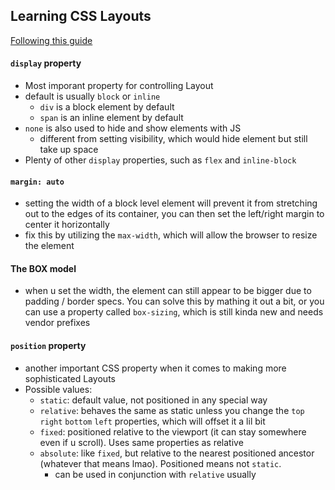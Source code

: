 ## Learning CSS Layouts
[Following this guide](learnlayout.com)

#### `display` property

- Most imporant property for controlling Layout
- default is usually `block` or `inline`
  - `div` is a block element by default
  - `span` is an inline element by default
- `none` is also used to hide and show elements with JS
  - different from setting visibility, which would hide element but still take
  up space
- Plenty of other `display` properties, such as `flex` and `inline-block`

#### `margin: auto`

- setting the width of a block level element will prevent it from stretching out
to the edges of its container, you can then set the left/right margin to center
it horizontally
- fix this by utilizing the `max-width`, which will allow the browser to resize
the element

#### The BOX model

- when u set the width, the element can still appear to be bigger due to padding
/ border specs. You can solve this by mathing it out a bit, or you can use a
property called `box-sizing`, which is still kinda new and needs vendor prefixes

#### `position` property

- another important CSS property when it comes to making more sophisticated
Layouts
- Possible values:
  - `static`: default value, not positioned in any special way
  - `relative`: behaves the same as static unless you change the `top` `right`
  `bottom` `left` properties, which will offset it a lil bit
  - `fixed`: positioned relative to the viewport (it can stay somewhere even
  if u scroll). Uses same properties as relative
  - `absolute`: like `fixed`, but relative to the nearest positioned ancestor
  (whatever that means lmao). Positioned means not `static`.
    - can be used in conjunction with `relative` usually
